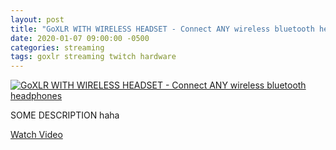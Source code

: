 ```yaml
---
layout: post
title: "GoXLR WITH WIRELESS HEADSET - Connect ANY wireless bluetooth headphones"
date: 2020-01-07 09:00:00 -0500
categories: streaming
tags: goxlr streaming twitch hardware
---
```


[![GoXLR WITH WIRELESS HEADSET - Connect ANY wireless bluetooth headphones](https://img.youtube.com/vi/dTd7f-jK_BE/0.jpg)](https://www.youtube.com/watch?v=dTd7f-jK_BE "GoXLR WITH WIRELESS HEADSET - Connect ANY wireless bluetooth headphones")

SOME DESCRIPTION haha

[Watch Video](https://www.youtube.com/watch?v=dTd7f-jK_BE)
